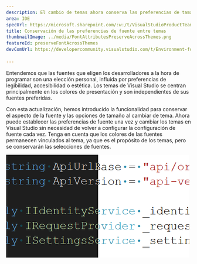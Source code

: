 ```yaml
---
description: El cambio de temas ahora conserva las preferencias de tamaño de fuente y fuente.
area: IDE
specUrl: https://microsoft.sharepoint.com/:w:/t/VisualStudioProductTeam/EdXTo_GWzBpIrDv7ZyGrhKcB3arasI3DbQjrMXGs8StHtQ?e=8sPGnd
title: Conservación de las preferencias de fuente entre temas
thumbnailImage: ../media/FontAttributesPreserveAcrossThemes.png
featureId: preserveFontAcrossThemes
devComUrl: https://developercommunity.visualstudio.com/t/Environment-font-and-font-size-is-associ/10143502?q=font+theme&fTime=allTime

---
```



Entendemos que las fuentes que eligen los desarrolladores a la hora de programar son una elección personal, influida por preferencias de legibilidad, accesibilidad o estética. Los temas de Visual Studio se centran principalmente en los colores de presentación y son independientes de sus fuentes preferidas.

Con esta actualización, hemos introducido la funcionalidad para conservar el aspecto de la fuente y las opciones de tamaño al cambiar de tema. Ahora puede establecer las preferencias de fuente una vez y cambiar los temas en Visual Studio sin necesidad de volver a configurar la configuración de fuente cada vez. Tenga en cuenta que los colores de las fuentes permanecen vinculados al tema, ya que es el propósito de los temas, pero se conservarán las selecciones de fuentes.

![El editor de Visual Studio que muestra el mismo fragmento de código con la misma fuente, pero la mitad del código está en el tema oscuro y la mitad en claro.](../media/FontAttributesPreserveAcrossThemes.png)
